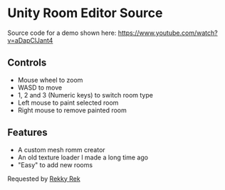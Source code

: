 # Unity Room Editor Source
Source code for a demo shown here: https://www.youtube.com/watch?v=aDapClJant4

## Controls
- Mouse wheel to zoom
- WASD to move
- 1, 2 and 3 (Numeric keys) to switch room type
- Left mouse to paint selected room
- Right mouse to remove painted room

## Features
- A custom mesh romm creator
- An old texture loader I made a long time ago
- "Easy" to add new rooms

Requested by [Rekky Rek](https://www.youtube.com/user/DacexiGaming)
